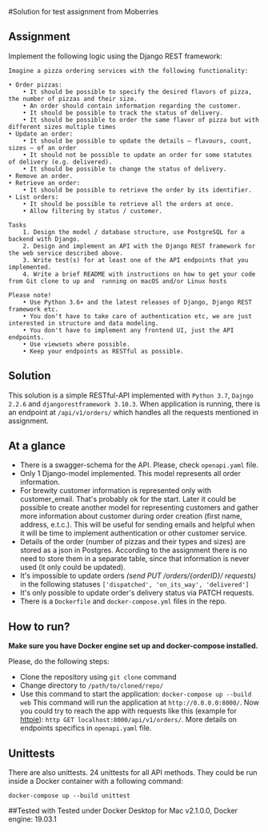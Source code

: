 #Solution for test assignment from Moberries

## Assignment
Implement the following logic using the Django REST framework:
    
    Imagine a pizza ordering services with the following functionality:

	• Order pizzas:
		• It should be possible to specify the desired flavors of pizza, the number of pizzas and their size.
		• An order should contain information regarding the customer.
		• It should be possible to track the status of delivery.
		• It should be possible to order the same flavor of pizza but with different sizes multiple times
	• Update an order:
		• It should be possible to update the details — flavours, count, sizes — of an order
		• It should not be possible to update an order for some statutes of delivery (e.g. delivered).
		• It should be possible to change the status of delivery.
	• Remove an order.
	• Retrieve an order:
		• It should be possible to retrieve the order by its identifier.
	• List orders:
		• It should be possible to retrieve all the orders at once.
		• Allow filtering by status / customer.

    Tasks
	    1. Design the model / database structure, use PostgreSQL for a backend with Django.
	    2. Design and implement an API with the Django REST framework for the web service described above.
	    3. Write test(s) for at least one of the API endpoints that you implemented.
	    4. Write a brief README with instructions on how to get your code from Git clone to up and  running on macOS and/or Linux hosts

    Please note!
	    • Use Python 3.6+ and the latest releases of Django, Django REST framework etc.
	    • You don't have to take care of authentication etc, we are just interested in structure and data modeling.
	    • You don't have to implement any frontend UI, just the API endpoints.
	    • Use viewsets where possible.
	    • Keep your endpoints as RESTful as possible.

## Solution
This solution is a simple RESTful-API implemented with `Python 3.7`, `Dajngo 2.2.6` and `djangorestframework 3.10.3`. 
When application is running, there is an endpoint at `/api/v1/orders/` which handles all the requests 
mentioned in assignment.

## At a glance

- There is a swagger-schema for the API. Please, check `openapi.yaml` file.
- Only 1 Django-model implemented. This model represents all order information.
- For brewity customer information is represented only with customer_email. That's probably ok for the start.
    Later it could be possible to create another model for representing customers and gather more information about
    customer during order creation (first name, address, e.t.c.). This will be useful for sending emails and helpful
    when it will be time to implement authentication or other customer service.
- Details of the order (number of pizzas and their types and sizes) are stored as a json in Postgres. According
    to the assignment there is no need to store them in a separate table, since that information is never used (it only 
    could be updated).
- It's impossible to update orders *(send PUT /orders/{orderID}/ requests)* in the following 
statuses `['dispatched', 'on_its_way', 'delivered']`
- It's only possible to update order's delivery status via PATCH requests.
- There is a `Dockerfile` and `docker-compose.yml` files in the repo. 

## How to run?
**Make sure you have Docker engine set up and docker-compose installed.**

Please, do the following steps:
- Clone the repository using `git clone` command
- Change directory to `/path/to/cloned/repo/`
- Use this command to start the application: `docker-compose up --build web`
This command will run the application at `http://0.0.0.0:8000/`.
Now you could try to reach the app with requests like this (example for [httpie](https://httpie.org/)):
`http GET localhost:8000/api/v1/orders/`.
More details on endpoints specifics in `openapi.yaml` file.

## Unittests
There are also unittests. 24 unittests for all API methods. They could be run inside a Docker container with a 
following command:

`docker-compose up --build unittest`

##Tested with
Tested under Docker Desktop for Mac v2.1.0.0, Docker engine: 19.03.1
